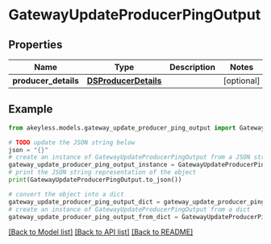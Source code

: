 # GatewayUpdateProducerPingOutput


## Properties

Name | Type | Description | Notes
------------ | ------------- | ------------- | -------------
**producer_details** | [**DSProducerDetails**](DSProducerDetails.md) |  | [optional] 

## Example

```python
from akeyless.models.gateway_update_producer_ping_output import GatewayUpdateProducerPingOutput

# TODO update the JSON string below
json = "{}"
# create an instance of GatewayUpdateProducerPingOutput from a JSON string
gateway_update_producer_ping_output_instance = GatewayUpdateProducerPingOutput.from_json(json)
# print the JSON string representation of the object
print(GatewayUpdateProducerPingOutput.to_json())

# convert the object into a dict
gateway_update_producer_ping_output_dict = gateway_update_producer_ping_output_instance.to_dict()
# create an instance of GatewayUpdateProducerPingOutput from a dict
gateway_update_producer_ping_output_from_dict = GatewayUpdateProducerPingOutput.from_dict(gateway_update_producer_ping_output_dict)
```
[[Back to Model list]](../README.md#documentation-for-models) [[Back to API list]](../README.md#documentation-for-api-endpoints) [[Back to README]](../README.md)


